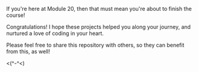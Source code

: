 If you're here at Module 20, then that must mean you're about to finish the course!

Congratulations! I hope these projects helped you along your journey, and nurtured a love of coding in your heart.

Please feel free to share this repository with others, so they can benefit from this, as well!

<(^-^<)
